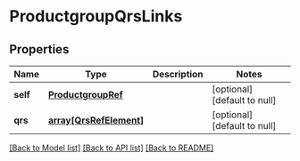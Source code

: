 # ProductgroupQrsLinks

## Properties
Name | Type | Description | Notes
------------ | ------------- | ------------- | -------------
**self** | [**ProductgroupRef**](ProductgroupRef.md) |  | [optional] [default to null]
**qrs** | [**array[QrsRefElement]**](QrsRefElement.md) |  | [optional] [default to null]

[[Back to Model list]](../README.md#documentation-for-models) [[Back to API list]](../README.md#documentation-for-api-endpoints) [[Back to README]](../README.md)


